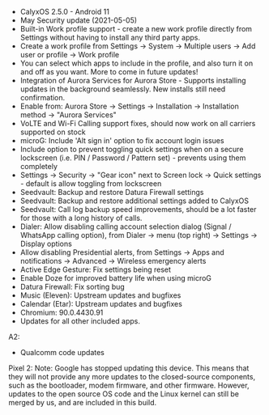 * CalyxOS 2.5.0 - Android 11
* May Security update (2021-05-05)
* Built-in Work profile support - create a new work profile directly from Settings without having to install any third party apps.
* Create a work profile from Settings -> System -> Multiple users -> Add user or profile -> Work profile
* You can select which apps to include in the profile, and also turn it on and off as you want. More to come in future updates!
* Integration of Aurora Services for Aurora Store - Supports installing updates in the background seamlessly. New installs still need confirmation.
* Enable from: Aurora Store -> Settings -> Installation -> Installation method -> "Aurora Services"
* VoLTE and Wi-Fi Calling support fixes, should now work on all carriers supported on stock
* microG: Include 'Alt sign in' option to fix account login issues
* Include option to prevent toggling quick settings when on a secure lockscreen (i.e. PIN / Password / Pattern set) - prevents using them completely
* Settings -> Security -> "Gear icon" next to Screen lock -> Quick settings - default is allow toggling from lockscreen
* Seedvault: Backup and restore Datura Firewall settings
* Seedvault: Backup and restore additional settings added to CalyxOS
* Seedvault: Call log backup speed improvements, should be a lot faster for those with a long history of calls.
* Dialer: Allow disabling calling account selection dialog (Signal / WhatsApp calling option), from Dialer -> menu (top right) -> Settings -> Display options
* Allow disabling Presidential alerts, from Settings -> Apps and notifications -> Advanced -> Wireless emergency alerts
* Active Edge Gesture: Fix settings being reset
* Enable Doze for improved battery life when using microG
* Datura Firewall: Fix sorting bug
* Music (Eleven): Upstream updates and bugfixes
* Calendar (Etar): Upstream updates and bugfixes
* Chromium: 90.0.4430.91
* Updates for all other included apps.

A2:
* Qualcomm code updates

Pixel 2:
Note:
Google has stopped updating this device. This means that
they will not provide any more updates to the closed-source components,
such as the bootloader, modem firmware, and other firmware.
However, updates to the open source OS code and the Linux kernel
can still be merged by us, and are included in this build.